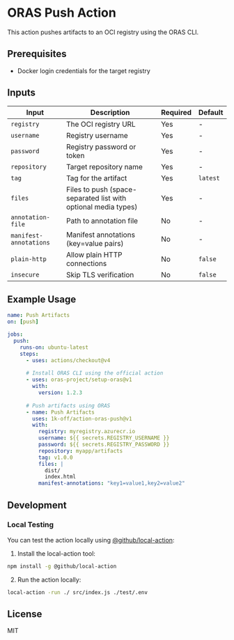 # ORAS Push Action

This action pushes artifacts to an OCI registry using the ORAS CLI.

## Prerequisites

- Docker login credentials for the target registry

## Inputs

| Input | Description | Required | Default |
|-------|-------------|----------|---------|
| `registry` | The OCI registry URL | Yes | - |
| `username` | Registry username | Yes | - |
| `password` | Registry password or token | Yes | - |
| `repository` | Target repository name | Yes | - |
| `tag` | Tag for the artifact | Yes | `latest` |
| `files` | Files to push (space-separated list with optional media types) | Yes | - |
| `annotation-file` | Path to annotation file | No | - |
| `manifest-annotations` | Manifest annotations (key=value pairs) | No | - |
| `plain-http` | Allow plain HTTP connections | No | `false` |
| `insecure` | Skip TLS verification | No | `false` |

## Example Usage

```yaml
name: Push Artifacts
on: [push]

jobs:
  push:
    runs-on: ubuntu-latest
    steps:
      - uses: actions/checkout@v4
      
      # Install ORAS CLI using the official action
      - uses: oras-project/setup-oras@v1
        with:
          version: 1.2.3
      
      # Push artifacts using ORAS
      - name: Push Artifacts
        uses: 1k-off/action-oras-push@v1
        with:
          registry: myregistry.azurecr.io
          username: ${{ secrets.REGISTRY_USERNAME }}
          password: ${{ secrets.REGISTRY_PASSWORD }}
          repository: myapp/artifacts
          tag: v1.0.0
          files: |
            dist/
            index.html
          manifest-annotations: "key1=value1,key2=value2"
```

## Development

### Local Testing

You can test the action locally using [@github/local-action](https://github.com/github/local-action):

1. Install the local-action tool:
```bash
npm install -g @github/local-action
```

2. Run the action locally:
```bash
local-action -run ./ src/index.js ./test/.env
```


## License

MIT 